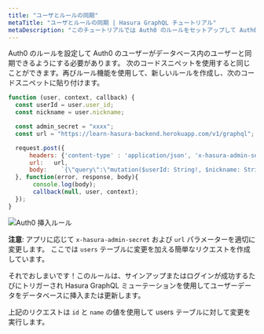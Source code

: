 ```yaml
---
title: "ユーザとルールの同期"
metaTitle: "ユーザとルールの同期 | Hasura GraphQL チュートリアル"
metaDescription: "このチュートリアルでは Auth0 のルールをセットアップして Auth0 のユーザーがデータベースのユーザーと同期できるようにする方法を学びます"
---
```



<YoutubeEmbed link="https://www.youtube.com/embed/i5rMmXXcVsk" />

Auth0 のルールを設定して Auth0 のユーザーがデータベース内のユーザーと同期できるようにする必要があります。 次のコードスニペットを使用すると同じことができます。再びルール機能を使用して、新しいルールを作成し、次のコードスニペットに貼り付けます。

```javascript
function (user, context, callback) {
  const userId = user.user_id;
  const nickname = user.nickname;

  const admin_secret = "xxxx";
  const url = "https://learn-hasura-backend.herokuapp.com/v1/graphql";

  request.post({
      headers: {'content-type' : 'application/json', 'x-hasura-admin-secret': admin_secret},
      url:   url,
      body:    `{\"query\":\"mutation($userId: String!, $nickname: String) {\\n          insert_users(\\n            objects: [{ id: $userId, name: $nickname }]\\n            on_conflict: {\\n              constraint: users_pkey\\n              update_columns: [last_seen, name]\\n            }\\n          ) {\\n            affected_rows\\n          }\\n        }\",\"variables\":{\"userId\":\"${userId}\",\"nickname\":\"${nickname}\"}}`
  }, function(error, response, body){
       console.log(body);
       callback(null, user, context);
  });
}
```

![Auth0 挿入ルール](https://graphql-engine-cdn.hasura.io/learn-hasura/assets/graphql-hasura/create-auth0-insert-rule.png)

**注意**: アプリに応じて `x-hasura-admin-secret` および `url` パラメーターを適切に変更します。
ここでは `users` テーブルに変更を加える簡単なリクエストを作成しています。

それでおしまいです！このルールは、サインアップまたはログインが成功するたびにトリガーされ Hasura GraphQL ミューテーションを使用してユーザーデータをデータベースに挿入または更新します。

上記のリクエストは `id` と `name` の値を使用して users テーブルに対して変更を実行します。
